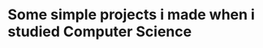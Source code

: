 # Some simple projects i made when i studied Computer Science

<!---
Caspergj/Caspergj is a ✨ special ✨ repository because its `README.md` (this file) appears on your GitHub profile.
You can click the Preview link to take a look at your changes.
--->
